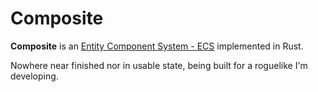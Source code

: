 Composite
=========

**Composite** is an [Entity Component System - ECS](http://entity-systems.wikidot.com/) implemented in Rust.

Nowhere near finished nor in usable state, being built for a roguelike I'm developing.
